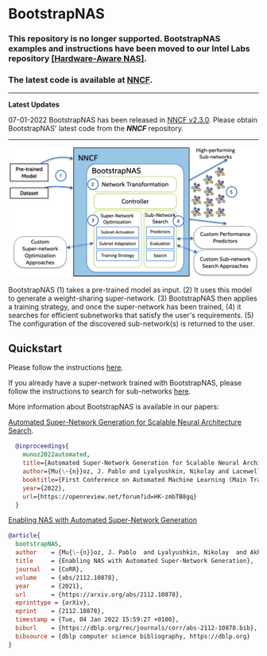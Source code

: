 
# BootstrapNAS

### This repository is no longer supported. BootstrapNAS examples and instructions have been moved to our Intel Labs repository [[Hardware-Aware NAS]](https://github.com/IntelLabs/Hardware-Aware-Automated-Machine-Learning).

### The latest code is available at [NNCF](https://github.com/openvinotoolkit/nncf).

---
**Latest Updates**

07-01-2022 BootstrapNAS has been released in [NNCF v2.3.0](https://github.com/openvinotoolkit/nncf/tree/release_v230).  Please obtain BootstrapNAS' latest code from the ***NNCF*** repository. 

---

<p align="center">
<img src="architecture.png" alt="BootstrapNAS Architecture" width="500"/>
</p>

BootstrapNAS (1) takes a pre-trained model as input. (2) It uses this model to generate a weight-sharing super-network. (3) BootstrapNAS then applies a training strategy, and once the super-network has been trained, (4) it searches for efficient subnetworks that satisfy the user's requirements. (5) The configuration of the discovered sub-network(s) is returned to the user.

## Quickstart 

Please follow the instructions [here](https://github.com/jpablomch/bootstrapnas/wiki/Quickstart).

If you already have a super-network trained with BootstrapNAS, please follow the instructions to search for sub-networks [here](https://github.com/jpablomch/bootstrapnas/wiki/Subnetwork_Search).

More information about BootstrapNAS is available in our papers:

[Automated Super-Network Generation for Scalable Neural Architecture Search](https://openreview.net/attachment?id=HK-zmbTB8gq&name=main_paper_and_supplementary_material).

```bibtex
  @inproceedings{
    munoz2022automated,
    title={Automated Super-Network Generation for Scalable Neural Architecture Search},
    author={Mu{\~{n}}oz, J. Pablo and Lyalyushkin, Nikolay and Lacewell, Chaunte and Senina, Anastasia and Cummings, Daniel and Sarah, Anthony  and Kozlov, Alexander and Jain, Nilesh},
    booktitle={First Conference on Automated Machine Learning (Main Track)},
    year={2022},
    url={https://openreview.net/forum?id=HK-zmbTB8gq}
  }
```
[Enabling NAS with Automated Super-Network Generation](https://arxiv.org/abs/2112.10878)

```BibTex
@article{
  bootstrapNAS,
  author    = {Mu{\~{n}}oz, J. Pablo  and Lyalyushkin, Nikolay  and Akhauri, Yash and Senina, Anastasia and Kozlov, Alexander  and Jain, Nilesh},
  title     = {Enabling NAS with Automated Super-Network Generation},
  journal   = {CoRR},
  volume    = {abs/2112.10878},
  year      = {2021},
  url       = {https://arxiv.org/abs/2112.10878},
  eprinttype = {arXiv},
  eprint    = {2112.10878},
  timestamp = {Tue, 04 Jan 2022 15:59:27 +0100},
  biburl    = {https://dblp.org/rec/journals/corr/abs-2112-10878.bib},
  bibsource = {dblp computer science bibliography, https://dblp.org}
}
```

